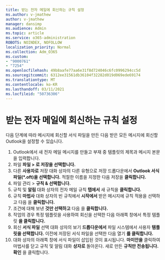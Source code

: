 ```yaml
---
title: 받는 전자 메일에 회신하는 규칙 설정
ms.author: v-jmathew
author: v-jmathew
manager: dansimp
ms.audience: Admin
ms.topic: article
ms.service: o365-administration
ROBOTS: NOINDEX, NOFOLLOW
localization_priority: Normal
ms.collection: Adm_O365
ms.custom:
- "9000761"
- "7254"
ms.openlocfilehash: 49b8aafe77aa6e31f8d724046c6fc0996294cc5d
ms.sourcegitcommit: 6312ee31561db36104f32282d019d069ede69174
ms.translationtype: MT
ms.contentlocale: ko-KR
ms.lasthandoff: 03/11/2021
ms.locfileid: "50736306"
---
```

# <a name="set-up-rules-to-reply-to-incoming-emails"></a>받는 전자 메일에 회신하는 규칙 설정

다음 단계에 따라 메시지에 회신할 서식 파일을 만든 다음 받은 모든 메시지에 회신할 Outlook을 설정할 수 있습니다.

1. Outlook에서 새 전자 메일 메시지를 만들고 부재 중 템플릿의 제목과 메시지 본문을 입력합니다.
2. 파일 **파일 > 로 저장을 선택합니다.**
3. 다른 **사용자로** 저장 대화  상자의 다른 유형으로 저장 드롭다운에서 **Outlook 서식 파일(*.oft)을 선택합니다.** 적절한 이름을 지정한 다음 저장을 **클릭합니다.**
4. 파일 관리  >  **규칙 & 선택합니다.**
5. 규칙 및 **알림** 대화 상자의 전자 메일 규칙 **탭에서** 새 규칙을 **클릭합니다.**
6. 규칙 **마법사** 대화 상자의 빈 규칙에서  **시작에서** 받은 메시지에 규칙 적용을 선택하고 다음 을 **클릭합니다.**
7. 조건에 대해 보낸 **것만 선택하고** 다음 을 **클릭합니다.**
8. 작업의 경우 특정 템플릿을 사용하여 회신을 선택한 다음 아래쪽 창에서 특정 템플릿 **을 클릭합니다.**
9. 회신 **서식 파일** 선택 대화 상자의 보기 **드롭다운에서** 파일 시스템에서 사용자 **템플릿을 선택합니다.** 이전에 저장된 서식 파일을 선택한 다음 열기 **를 클릭합니다.**
10. 대화 상자의 아래쪽 창에 서식 파일이 삽입된 것이 표시됩니다. **마미안을** 클릭하여 마법사를 닫고 규칙 및 알림 대화 **상자로** 돌아온다. 새로 만든 **규칙만 전송됩니다.** **확인** 을 클릭합니다.
